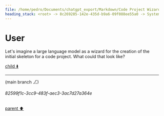 ```yaml
---
file: /home/pedro/Documents/chatgpt_export/Markdown/Code Project Wizard.md
heading_stack: <root> -> 8c269285-142e-435d-b9a6-09f088ee55a0 -> System -> 3f14cc08-f4b7-4f8c-8004-80585ceb35cb -> System -> aaa238c5-ebfb-4a7c-a2a9-36a5e8e7f8b4 -> User
---
```

# User

Let's imagine a large language model as a wizard for the creation of the initial skeleton for a code project. What could that look like?

[child ⬇️](#82599f1c-3cc9-483f-aec3-3ac7d27a364e)

---

(main branch ⎇)
###### 82599f1c-3cc9-483f-aec3-3ac7d27a364e
[parent ⬆️](#aaa238c5-ebfb-4a7c-a2a9-36a5e8e7f8b4)
